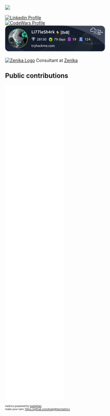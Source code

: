 ![](header.png)

<p>
  <a href="https://www.linkedin.com/in/sylvain-lavazais"><img src="https://img.shields.io/badge/linkedin-sylvain_lavazais-blue.png" alt="Linkedin Profile" /></a>
</br>
  <a href="https://www.codewars.com/users/sylvain-lavazais"><img src="https://www.codewars.com/users/sylvain-lavazais/badges/large" alt="CodeWars Profile" /></a>
</br>
  <a href="https://tryhackme.com/p/Li77leSh4rk"><img src="tryHackMe.png" /></a>
</p>

<p>
  <a href="https://zenika.com/en-US"><img src="https://zenika.com/static/images/favicon-16x16.png" alt="Zenika Logo" /></a>
  Consultant at <a href="https://zenika.com/en-US">Zenika</a>
</p>

## Public contributions

![Metrics](./github-metrics.svg)

<div style="font-size: 0.6em">
metrics powered by <a href="https://github.com/lowlighter">lowlighter</a></br>
make your own: <a href="https://github.com/lowlighter/metrics">https://github.com/lowlighter/metrics</a>
</div>

